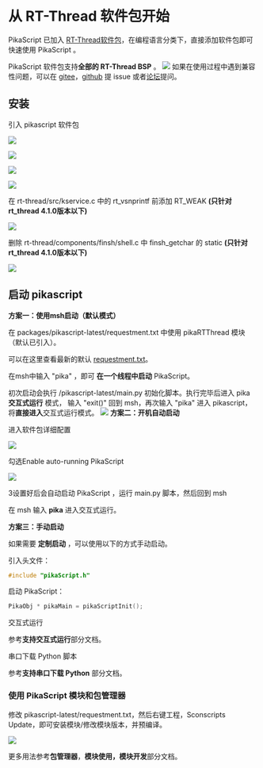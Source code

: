 # 从 RT-Thread 软件包开始

PikaScript 已加入 [RT-Thread软件包](https://packages.rt-thread.org/detail.html?package=pikascript)，在编程语言分类下，直接添加软件包即可快速使用 PikaScript 。

PikaScript 软件包支持**全部的 RT-Thread BSP** 。
![](assets/1638840464842-02580253-48dc-4dcc-94a4-e62f1b596b38.png)
如果在使用过程中遇到兼容性问题，可以在 [gitee](https://gitee.com/Lyon1998/pikascript)，[github](https://github.com/pikasTech/pikascript) 提 issue 或者[论坛](https://whycan.com/f_55.html)提问。

## 安装

   引入 pikascript 软件包

   ![](assets/159112436-d8814770-0e86-4016-a529-7053d7256df9.png)

   ![](assets/159112451-20335611-fb55-42da-b1ec-c6e9878333b3.png)

   ![](assets/159112459-36030f2a-69f7-4e8f-8b3f-57011eaff82b.png)

   ![](assets/159112482-378a549c-fb3b-4be6-b72e-a02b8e1217f3.png)

   在 rt-thread/src/kservice.c 中的 rt_vsnprintf 前添加 RT_WEAK **(只针对rt_thread 4.1.0版本以下)**

![](assets/1639103607485-f33b48f8-a127-4612-9c4a-e2094ec5d79e.png)

   删除 rt-thread/components/finsh/shell.c 中 finsh_getchar 的 static **(只针对rt_thread 4.1.0版本以下)**

![](assets/1639103788555-fcf1c31c-386f-4baf-b1d0-4f3016af32bc.png)

## 启动 pikascript

**方案一：使用msh启动（默认模式）**

   在 packages/pikascript-latest/requestment.txt 中使用 pikaRTThread 模块（默认已引入）。

可以在这里查看最新的默认 [requestment.txt](https://gitee.com/Lyon1998/pikascript/blob/master/port/rt-thread/requestment.txt)。

   在msh中输入 "pika" ，即可 **在一个线程中启动** PikaScript。

初次启动会执行 /pikascript-latest/main.py 初始化脚本。执行完毕后进入 pika **交互式运行** 模式，
输入 "exit()" 回到 msh，再次输入 "pika" 进入 pikascript，将**直接进入**交互式运行模式。
![](assets/1639058943232-9f0e0f78-0c8e-4b80-9283-6113c2450edf.png)
**方案二：开机自动启动**

   进入软件包详细配置

![](assets/1639184483048-498f471e-cae7-4b6f-ad94-c1b5149d621c.png)

   勾选Enable auto-running PikaScript

![](assets/1639184596044-a85902ac-601c-49b6-b2e5-3d20bd55ce81.png)

   3设置好后会自动启动 PikaScript ，运行 main.py 脚本，然后回到 msh

在 msh 输入 **pika** 进入交互式运行。

**方案三：手动启动**

如果需要 **定制启动** ，可以使用以下的方式手动启动。

   引入头文件：
```c
#include "pikaScript.h"
```
 启动 PikaScript：
```c
PikaObj * pikaMain = pikaScriptInit();
```

   交互式运行

参考**支持交互式运行**部分文档。

   串口下载 Python 脚本

参考**支持串口下载 Python** 部分文档。

### 使用 PikaScript 模块和包管理器

   修改 pikascript-latest/requestment.txt，然后右键工程，Sconscripts Update，即可安装模块/修改模块版本，并预编译。

![](assets/1639531121038-abc40292-62fe-4a30-b074-7101714f6db7.jpeg)


更多用法参考**包管理器**，**模块使用，模块开发**部分文档。
